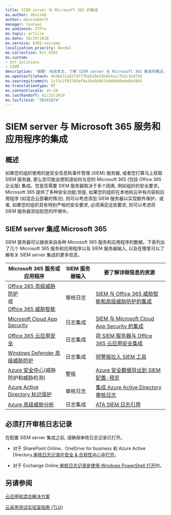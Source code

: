 ```yaml
---
title: SIEM server 与 Microsoft 365 的集成
ms.author: deniseb
author: denisebmsft
manager: laurawi
ms.audience: ITPro
ms.topic: article
ms.date: 10/29/2018
ms.service: O365-seccomp
localization_priority: Normal
ms.collection: Ent_O365
ms.custom:
- Ent_Solutions
- SIEM
description: '摘要: 阅读本文, 了解 SIEM server 与 Microsoft 365 集成的概述。'
ms.openlocfilehash: 4b9b631ab27d777be610ed3b954acc7b2c3bdf50
ms.sourcegitcommit: 1c73c2f83703af0a30a5b0633db00d8e0e6b39b5
ms.translationtype: MT
ms.contentlocale: zh-CN
ms.lasthandoff: 02/25/2019
ms.locfileid: "30241874"
---
```

# <a name="siem-server-integration-with-microsoft-365-services-and-applications"></a>SIEM server 与 Microsoft 365 服务和应用程序的集成

## <a name="overview"></a>概述

如果您的组织使用的是安全信息和事件管理 (SIEM) 服务器, 或者您打算马上获取 SIEM 服务器, 那么您可能会想知道如何与您的 Microsoft 365 (包括 Office 365 企业版) 集成。您是否需要 SIEM 服务器取决于多个因素, 例如组织的安全要求。Microsoft 365 提供了多种安全功能;但是, 如果您的组织在本地和云中有内容和应用程序 (如混合云部署的情况), 则可以考虑添加 SIEM 服务器以实现额外保护。或者, 如果您的组织具有特别严格的安全要求, 必须满足这些要求, 则可以考虑将 SIEM 服务器添加到您的环境中。

## <a name="siem-server-integration-microsoft-365"></a>SIEM server 集成 Microsoft 365

SIEM 服务器可以接收来自各种 Microsoft 365 服务和应用程序的数据。下表列出了几个 Microsoft 365 服务和应用程序以及 SIEM 服务器输入, 以及在哪里可以了解有关 SIEM server 集成的更多信息。 

| Microsoft 365 服务或应用程序 | SIEM 服务器输入 | 要了解详细信息的资源 |
| --- | --- | --- |
| [Office 365 高级威胁防护](office-365-atp.md) <br/>   或   <br/>[Office 365 威胁智能](office-365-ti.md) | 审核日志 | [SIEM 与 Office 365 威胁智能和高级威胁防护的集成](siem-integration-with-office-365-ti.md) |
| [Microsoft Cloud App Security](https://docs.microsoft.com/cloud-app-security/what-is-cloud-app-security) | 日志集成 | [SIEM 与 Microsoft Cloud App Security 的集成](https://docs.microsoft.com/cloud-app-security/siem) |
| [Office 365 云应用安全](office-365-cas-overview.md) | 日志集成 | [将 SIEM 服务器与 Office 365 云应用安全集成](integrate-your-siem-server-with-office-365-cas.md) |
| [Windows Defender 高级威胁防护](https://docs.microsoft.com/windows/security/threat-protection/) | 日志集成 | [将警报拉入 SIEM 工具](https://docs.microsoft.com/windows/security/threat-protection/windows-defender-atp/configure-siem-windows-defender-advanced-threat-protection) |
| [Azure 安全中心](https://docs.microsoft.com/azure/security-center/security-center-intro)(威胁防护和威胁检测) | 警报 | [Azure 安全数据导出到 SIEM 配置-预览](https://docs.microsoft.com/azure/security-center/security-center-export-data-to-siem) |
| [Azure Active Directory 标识保护](https://docs.microsoft.com/azure/active-directory/identity-protection/overview) | 审核日志 | [集成 Azure Active Directory 审核日志](https://docs.microsoft.com/azure/security/security-azure-log-integration-ad) |
| [Azure 高级威胁分析](https://docs.microsoft.com/azure/security/azure-threat-detection) | 日志集成 | [ATA SIEM 日志引用](https://docs.microsoft.com/advanced-threat-analytics/cef-format-sa) |

## <a name="audit-logging-must-be-turned-on"></a>必须打开审核日志记录

在配置 SIEM server 集成之前, 请确保审核日志记录已打开。 

- 对于 SharePoint Online、OneDrive for business 和 Azure Active Directory,[审核日志记录在安全 & 合规性中心中打开](https://docs.microsoft.com/office365/securitycompliance/turn-audit-log-search-on-or-off)。

- 对于 Exchange Online,[审核日志记录是使用 Windows PowerShell 打开](https://docs.microsoft.com/office365/securitycompliance/enable-mailbox-auditing)的。
 
## <a name="see-also"></a>另请参阅

[云应用和混合解决方案](https://docs.microsoft.com/office365/enterprise/cloud-adoption-and-hybrid-solutions)
  
[云采用测试实验室指南 (TLG)](https://docs.microsoft.com/office365/enterprise/cloud-adoption-test-lab-guides-tlgs)


